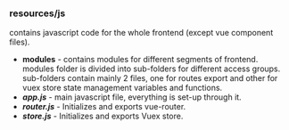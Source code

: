 ### resources/js ###
contains javascript code for the whole frontend (except vue component files).
- **modules** - contains modules for different segments of frontend.
    modules folder is divided into sub-folders for different access groups.
   <br> sub-folders contain mainly 2 files, one for routes export and other for
   <br> vuex store state management variables and functions.
- ***app.js*** - main javascript file, everything is set-up through it.
- ***router.js*** - Initializes and exports vue-router.
- ***store.js*** - Initializes and exports Vuex store.